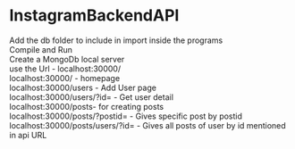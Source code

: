 # InstagramBackendAPI
 

Add the db folder to include in import inside the programs<br>
Compile and Run <br>
Create a MongoDb local server<br>
use the Url - localhost:30000/ <br>
localhost:30000/ - homepage<br>
localhost:30000/users - Add User page<br>
localhost:30000/users/?id=<Number> - Get user detail<br>
localhost:30000/posts- for creating posts<br>
localhost:30000/posts/?postid=<Number> - Gives specific post by postid<br>
localhost:30000/posts/users/?id=<Number> - Gives all posts of user by id mentioned in api URL<br>
